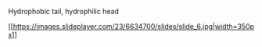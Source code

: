 Hydrophobic tail, hydrophilic head

[[https://images.slideplayer.com/23/6634700/slides/slide_6.jpg|width=350px]]